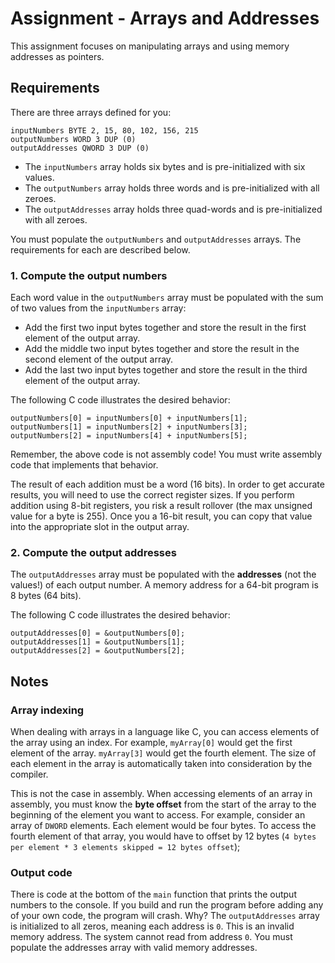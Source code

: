 # Assignment - Arrays and Addresses

This assignment focuses on manipulating arrays and using memory addresses as pointers.

## Requirements

There are three arrays defined for you:

```
inputNumbers BYTE 2, 15, 80, 102, 156, 215
outputNumbers WORD 3 DUP (0)
outputAddresses QWORD 3 DUP (0)
```

- The `inputNumbers` array holds six bytes and is pre-initialized with six values.
- The `outputNumbers` array holds three words and is pre-initialized with all zeroes.
- The `outputAddresses` array holds three quad-words and is pre-initialized with all zeroes.

You must populate the `outputNumbers` and `outputAddresses` arrays. The requirements for each are described below.

### 1. Compute the output numbers

Each word value in the `outputNumbers` array must be populated with the sum of two values from the `inputNumbers` array:

- Add the first two input bytes together and store the result in the first element of the output array.
- Add the middle two input bytes together and store the result in the second element of the output array.
- Add the last two input bytes together and store the result in the third element of the output array.

The following C code illustrates the desired behavior:

```
outputNumbers[0] = inputNumbers[0] + inputNumbers[1];
outputNumbers[1] = inputNumbers[2] + inputNumbers[3];
outputNumbers[2] = inputNumbers[4] + inputNumbers[5];
```

Remember, the above code is not assembly code! You must write assembly code that implements that behavior.

The result of each addition must be a word (16 bits). In order to get accurate results, you will need to use the correct register sizes. If you perform addition using 8-bit registers, you risk a result rollover (the max unsigned value for a byte is 255). Once you a 16-bit result, you can copy that value into the appropriate slot in the output array.

### 2. Compute the output addresses

The `outputAddresses` array must be populated with the **addresses** (not the values!) of each output number. A memory address for a 64-bit program is 8 bytes (64 bits).

The following C code illustrates the desired behavior:

```
outputAddresses[0] = &outputNumbers[0];
outputAddresses[1] = &outputNumbers[1];
outputAddresses[2] = &outputNumbers[2];
```

## Notes

### Array indexing

When dealing with arrays in a language like C, you can access elements of the array using an index. For example, `myArray[0]` would get the first element of the array. `myArray[3]` would get the fourth element. The size of each element in the array is automatically taken into consideration by the compiler.

This is not the case in assembly. When accessing elements of an array in assembly, you must know the **byte offset** from the start of the array to the beginning of the element you want to access. For example, consider an array of `DWORD` elements. Each element would be four bytes. To access the fourth element of that array, you would have to offset by 12 bytes (`4 bytes per element * 3 elements skipped = 12 bytes offset`);

### Output code

There is code at the bottom of the `main` function that prints the output numbers to the console. If you build and run the program before adding any of your own code, the program will crash. Why? The `outputAddresses` array is initialized to all zeros, meaning each address is `0`. This is an invalid memory address. The system cannot read from address `0`. You must populate the addresses array with valid memory addresses.
